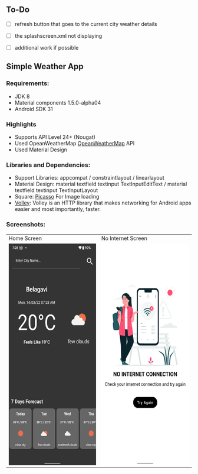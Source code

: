 ## To-Do

- [ ] refresh button that goes to the current city weather details
- [ ] the splashscreen.xml not displaying
- [ ] additional work if possible




## Simple Weather App
### Requirements:
- JDK 8
-  Material components 1.5.0-alpha04
-  Android SDK 31

### Highlights
-  Supports API Level 24+ (Nougat)
-  Used OpeanWeatherMap [OpeanWeatherMap](https://openweathermap.org/api) API
- Used Material Design

### Libraries and Dependencies:
- Support Libraries: appcompat / constraintlayout / linearlayout
- Material Design: material textfield textinput TextInputEditText / material textfield textinput TextInputLayout
- Square: [Picasso](https://github.com/square/picasso) For Image loading
- [Volley](https://google.github.io/volley/): Volley is an HTTP library that makes networking for Android apps easier and most importantly, faster.

### Screenshots:
<table>
<tr>
  <td>Home Screen</td>
  <td>No Internet Screen</td>
</tr>
<tr>
  <td><img src = "https://github.com/ENG19CS0280-Sanchit-Khatar/weather-app/blob/master/assets/ss1.png" width = "300" height = "600"/></td>
  <td><img src = "https://github.com/ENG19CS0280-Sanchit-Khatar/weather-app/blob/master/assets/no_internet_layout.png" width = "300" height = "600" /></td>
</tr>
</table>

